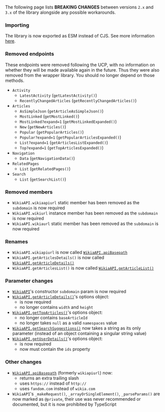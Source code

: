 The following page lists **BREAKING CHANGES** between versions `2.x` and `3.x` of the library alongside any possible workarounds.

### Importing
The library is now exported as ESM instead of CJS. See more information [here](https://gist.github.com/sindresorhus/a39789f98801d908bbc7ff3ecc99d99c#file-esm-package-md).

### Removed endpoints
These endpoints were removed following the UCP, with no information on whether they will be made available again in the future. Thus they were also removed from the wrapper library. You should no longer depend on those methods.

- `Activity`
  - `LatestActivity` (`getLatestActivity()`)
  - `RecentlyChangedArticles` (`getRecentlyChangedArticles()`)
- `Articles`
  - `AsSimpleJson` (`getArticleAsSimpleJson()`)
  - `MostLinked` (`getMostLinked()`)
  - `MostLinked?expand=1` (`getMostLinkedExpanded()`)
  - `New` (`getNewArticles()`)
  - `Popular` (`getPopularArticles()`)
  - `Popular?expand=1` (`getPopularArticlesExpanded()`)
  - `List?expand=1` (`getArticlesListExpanded()`)
  - `Top?expand=1` (`getTopArticlesExpanded()`)
- `Navigation`
  - `Data` (`getNavigationData()`)
- `RelatedPages`
  - `List` (`getRelatedPages()`)
- `Search`
  - `List` (`getSearchList()`)

### Removed members
- `WikiaAPI.wikiaapiurl` static member has been removed as the `subdomain` is now required
- `WikiaAPI.wikiurl` instance member has been removed as the `subdomain` is now required
- `WikiaAPI.wikiaurl` static member has been removed as the `subdomain` is now required

### Renames
- `WikiaAPI.wikiapiurl` is now called [`WikiaAPI.apiBasepath`](WikiaAPI.html#apiBasepath)
- `WikiaAPI.getArticlesDetails()` is now called [`WikiaAPI.getArticleDetails()`](WikiaAPI.html#getArticleDetails)
- `WikiaAPI.getArticlesList()` is now called [`WikiaAPI.getArticleList()`](WikiaAPI.html#getArticleList)

### Parameter changes
- [`WikiaAPI`](WikiaAPI.html)'s constructor `subdomain` param is now required
- [`WikiaAPI.getArticleDetails()`](WikiaAPI.html#getArticleDetails)'s options object:
  - is now required
  - no longer contains `width` and `height`
- [`WikiaAPI.getTopArticles()`](WikiaAPI.html#getTopArticles)'s options object:
  - no longer contains `baseArticleId`
  - no longer takes `null` as a valid `namespaces` value
- [`WikiaAPI.getSearchSuggestions()`](WikiaAPI.html#getSearchSuggestions) now takes a string as its only parameter (instead of an object containing a singular string value)
- [`WikiaAPI.getUserDetails()`](WikiaAPI.html#getUserDetails)'s options object:
  - is now required
  - now must contain the `ids` property

### Other changes
- [`WikiaAPI.apiBasepath`](WikiaAPI.html#apiBasepath) (formerly `wikiapiurl`) now:
  - returns an extra trailing slash
  - uses `https://` instead of `http://`
  - uses `fandom.com` instead of `wikia.com`
- `WikiaAPI`'s `_makeRequest()`, `_arrayOrSingleElement()`, `_parseParams()` are now marked as `@private`, their use was never recommended or documented, but it is now prohibited by TypeScript
